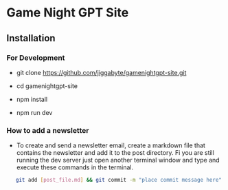 # Game Night GPT Site

## Installation

### For Development

- git clone https://github.com/jiggabyte/gamenightgpt-site.git

- cd gamenightgpt-site

- npm install

- npm run dev


### How to add a newsletter
- To create and send a newsletter email, create a markdown file that contains the newsletter and add it to the post directory. Fi you are still running the dev server just open another terminal window and type and execute these commands in the terminal.
```bash
   git add [post_file.md] && git commit -m "place commit message here" && git push 
```


